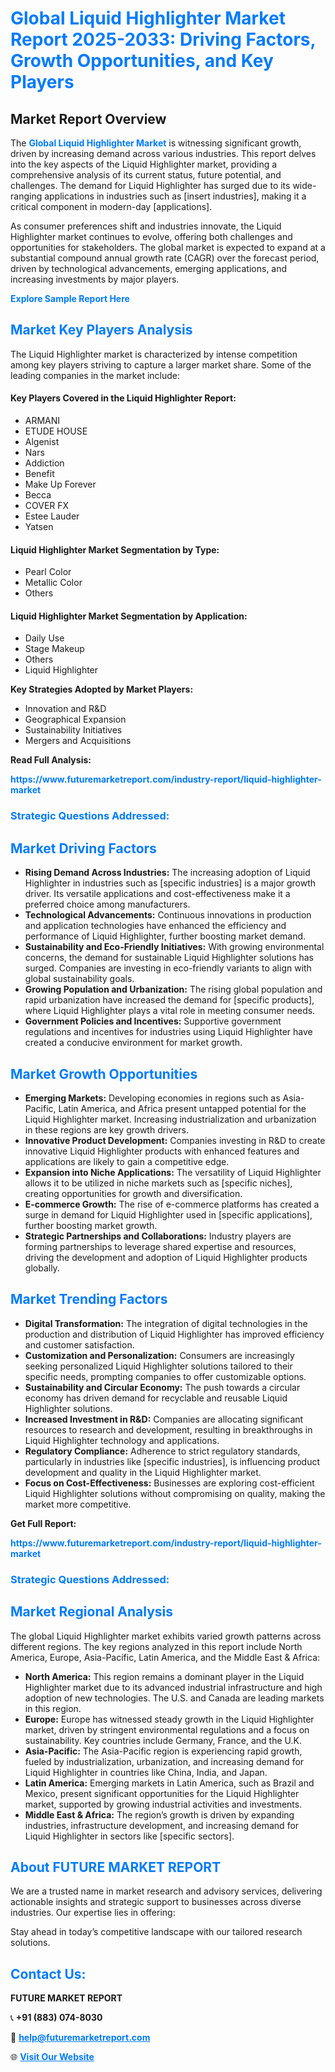 <h1 style="color: #007BFF;">Global Liquid Highlighter Market Report 2025-2033: Driving Factors, Growth Opportunities, and Key Players</h1>

<section id="overview">
<h2>Market Report Overview</h2>
<p>The <a href="https://www.futuremarketreport.com/industry-report/liquid-highlighter-market" style="color: #007BFF; text-decoration: none;"><strong>Global Liquid Highlighter Market</strong></a> is witnessing significant growth, driven by increasing demand across various industries. This report delves into the key aspects of the Liquid Highlighter market, providing a comprehensive analysis of its current status, future potential, and challenges. The demand for Liquid Highlighter has surged due to its wide-ranging applications in industries such as [insert industries], making it a critical component in modern-day [applications].</p>
<p>As consumer preferences shift and industries innovate, the Liquid Highlighter market continues to evolve, offering both challenges and opportunities for stakeholders. The global market is expected to expand at a substantial compound annual growth rate (CAGR) over the forecast period, driven by technological advancements, emerging applications, and increasing investments by major players.</p>
</section>

<section id="overview">
<p><a href="https://www.futuremarketreport.com/request-sample/reportId=116660" style="color: #007BFF; text-decoration: none;"><strong>Explore Sample Report Here</strong></a></p>
</section>

<section id="key-players">
<h2 style="color: #007BFF;">Market Key Players Analysis</h2>
<p>The Liquid Highlighter market is characterized by intense competition among key players striving to capture a larger market share. Some of the leading companies in the market include:</p>
<h4>Key Players Covered in the Liquid Highlighter Report:</h4>
<ul><li>ARMANI</li><li>ETUDE HOUSE</li><li>Algenist</li><li>Nars</li><li>Addiction</li><li>Benefit</li><li>Make Up Forever</li><li>Becca</li><li>COVER FX</li><li>Estee Lauder</li><li>Yatsen</li></ul>
<h4>Liquid Highlighter Market Segmentation by Type:</h4>
<ul><li>Pearl Color</li><li>Metallic Color</li><li>Others</li></ul>

<h4>Liquid Highlighter Market Segmentation by Application:</h4>
<ul><li>Daily Use</li><li>Stage Makeup</li><li>Others</li><li>Liquid Highlighter</li></ul>
<p><strong>Key Strategies Adopted by Market Players:</strong></p>
<ul>
<li>Innovation and R&D</li>
<li>Geographical Expansion</li>
<li>Sustainability Initiatives</li>
<li>Mergers and Acquisitions</li>
</ul>
</section>

<section>
<p><strong>Read Full Analysis: </strong></p><a href="https://www.futuremarketreport.com/industry-report/liquid-highlighter-market" style="color: #007BFF; text-decoration: none;"><strong>https://www.futuremarketreport.com/industry-report/liquid-highlighter-market</strong></a>
<h3 style="color: #007BFF;">Strategic Questions Addressed:</h3>
</section>

<section id="driving-factors">
<h2 style="color: #007BFF;">Market Driving Factors</h2>
<ul>
<li><strong>Rising Demand Across Industries:</strong> The increasing adoption of Liquid Highlighter in industries such as [specific industries] is a major growth driver. Its versatile applications and cost-effectiveness make it a preferred choice among manufacturers.</li>
<li><strong>Technological Advancements:</strong> Continuous innovations in production and application technologies have enhanced the efficiency and performance of Liquid Highlighter, further boosting market demand.</li>
<li><strong>Sustainability and Eco-Friendly Initiatives:</strong> With growing environmental concerns, the demand for sustainable Liquid Highlighter solutions has surged. Companies are investing in eco-friendly variants to align with global sustainability goals.</li>
<li><strong>Growing Population and Urbanization:</strong> The rising global population and rapid urbanization have increased the demand for [specific products], where Liquid Highlighter plays a vital role in meeting consumer needs.</li>
<li><strong>Government Policies and Incentives:</strong> Supportive government regulations and incentives for industries using Liquid Highlighter have created a conducive environment for market growth.</li>
</ul>
</section>

<section id="growth-opportunities">
<h2 style="color: #007BFF;">Market Growth Opportunities</h2>
<ul>
<li><strong>Emerging Markets:</strong> Developing economies in regions such as Asia-Pacific, Latin America, and Africa present untapped potential for the Liquid Highlighter market. Increasing industrialization and urbanization in these regions are key growth drivers.</li>
<li><strong>Innovative Product Development:</strong> Companies investing in R&D to create innovative Liquid Highlighter products with enhanced features and applications are likely to gain a competitive edge.</li>
<li><strong>Expansion into Niche Applications:</strong> The versatility of Liquid Highlighter allows it to be utilized in niche markets such as [specific niches], creating opportunities for growth and diversification.</li>
<li><strong>E-commerce Growth:</strong> The rise of e-commerce platforms has created a surge in demand for Liquid Highlighter used in [specific applications], further boosting market growth.</li>
<li><strong>Strategic Partnerships and Collaborations:</strong> Industry players are forming partnerships to leverage shared expertise and resources, driving the development and adoption of Liquid Highlighter products globally.</li>
</ul>
</section>

<section id="trending-factors">
<h2 style="color: #007BFF;">Market Trending Factors</h2>
<ul>
<li><strong>Digital Transformation:</strong> The integration of digital technologies in the production and distribution of Liquid Highlighter has improved efficiency and customer satisfaction.</li>
<li><strong>Customization and Personalization:</strong> Consumers are increasingly seeking personalized Liquid Highlighter solutions tailored to their specific needs, prompting companies to offer customizable options.</li>
<li><strong>Sustainability and Circular Economy:</strong> The push towards a circular economy has driven demand for recyclable and reusable Liquid Highlighter solutions.</li>
<li><strong>Increased Investment in R&D:</strong> Companies are allocating significant resources to research and development, resulting in breakthroughs in Liquid Highlighter technology and applications.</li>
<li><strong>Regulatory Compliance:</strong> Adherence to strict regulatory standards, particularly in industries like [specific industries], is influencing product development and quality in the Liquid Highlighter market.</li>
<li><strong>Focus on Cost-Effectiveness:</strong> Businesses are exploring cost-efficient Liquid Highlighter solutions without compromising on quality, making the market more competitive.</li>
</ul>
</section>

<section>
<p><strong>Get Full Report: </strong></p><a href="https://www.futuremarketreport.com/industry-report/liquid-highlighter-market" style="color: #007BFF; text-decoration: none;"><strong>https://www.futuremarketreport.com/industry-report/liquid-highlighter-market</strong></a>
<h3 style="color: #007BFF;">Strategic Questions Addressed:</h3>
</section>


<section id="regional-analysis">
<h2 style="color: #007BFF;">Market Regional Analysis</h2>
<p>The global Liquid Highlighter market exhibits varied growth patterns across different regions. The key regions analyzed in this report include North America, Europe, Asia-Pacific, Latin America, and the Middle East & Africa:</p>
<ul>
<li><strong>North America:</strong> This region remains a dominant player in the Liquid Highlighter market due to its advanced industrial infrastructure and high adoption of new technologies. The U.S. and Canada are leading markets in this region.</li>
<li><strong>Europe:</strong> Europe has witnessed steady growth in the Liquid Highlighter market, driven by stringent environmental regulations and a focus on sustainability. Key countries include Germany, France, and the U.K.</li>
<li><strong>Asia-Pacific:</strong> The Asia-Pacific region is experiencing rapid growth, fueled by industrialization, urbanization, and increasing demand for Liquid Highlighter in countries like China, India, and Japan.</li>
<li><strong>Latin America:</strong> Emerging markets in Latin America, such as Brazil and Mexico, present significant opportunities for the Liquid Highlighter market, supported by growing industrial activities and investments.</li>
<li><strong>Middle East & Africa:</strong> The region’s growth is driven by expanding industries, infrastructure development, and increasing demand for Liquid Highlighter in sectors like [specific sectors].</li>
</ul>
</section>

<footer>
<h2 style="color: #007BFF;">About FUTURE MARKET REPORT</h2>
<p>We are a trusted name in market research and advisory services, delivering actionable insights and strategic support to businesses across diverse industries. Our expertise lies in offering:</p>

<p>Stay ahead in today’s competitive landscape with our tailored research solutions.</p>

<h2 style="color: #007BFF;">Contact Us:</h2>
<p><strong>FUTURE MARKET REPORT</strong></p>
<p>📞 <strong>+91 (883) 074-8030</strong></p>
<p>📧 <strong><a href="mailto:help@futuremarketreport.com" style="color: #007BFF;">help@futuremarketreport.com</a></strong></p>
<p>🌐 <strong><a href="https://www.futuremarketreport.com/" style="color: #007BFF;">Visit Our Website</a></strong></p>
</footer>